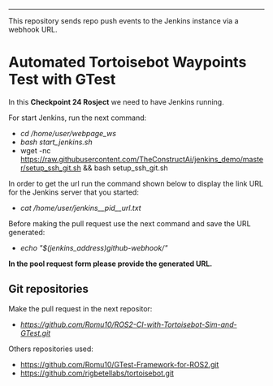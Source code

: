 ---
This repository sends repo push events to the Jenkins instance via a webhook URL.

# Automated Tortoisebot Waypoints Test with GTest

In this **Checkpoint 24 Rosject** we need to have Jenkins running. 

For start Jenkins, run the next command:

  - *cd /home/user/webpage_ws*
  - *bash start_jenkins.sh*
  - wget -nc https://raw.githubusercontent.com/TheConstructAi/jenkins_demo/master/setup_ssh_git.sh && bash setup_ssh_git.sh

In order to get the url run the command shown below to display the link URL for the Jenkins server that you started:

  - *cat /home/user/jenkins__pid__url.txt*

Before making the pull request use the next command and save the URL generated:

  - *echo "$(jenkins_address)github-webhook/"*

**In the pool request form please provide the generated URL.**

## Git repositories ##

Make the pull request in the next repositor: 

  - *https://github.com/Romu10/ROS2-CI-with-Tortoisebot-Sim-and-GTest.git*

Others repositories used:

  - https://github.com/Romu10/GTest-Framework-for-ROS2.git
  - https://github.com/rigbetellabs/tortoisebot.git
